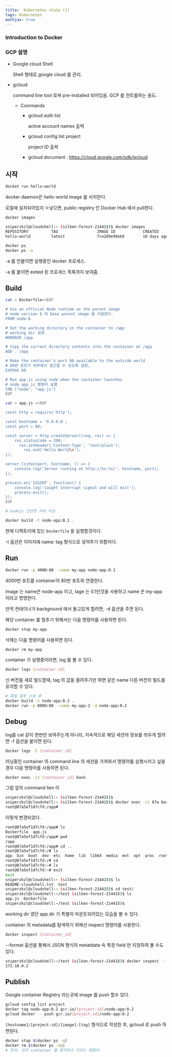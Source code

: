 ```yaml
---
title:  Kubernetes study (1)
tags: Kubernetes
mathjax: true
---
```



### Introduction to Docker



### GCP 설명



- Google cloud Shell

  Shell 형태로 google cloud 를 관리.

- gcloud

  command line tool 로써 pre-installed 되어있음. GCP 를 컨트롤하는 용도.

  - Commands

    - gcloud auth list

      active account names 출력

    - gcloud config list project

      project ID 출력

    - gcloud document : https://cloud.google.com/sdk/gcloud



## 시작

```bash
docket run hello-world
```



docker daemon은 hello-world image 를 서치한다.

로컬에 설치되어있지 ㅇ낳으면, public registry 인 Docker Hub 에서 pull한다.



```bash
docker images
```



```bash
sniperzkzl@cloudshell:~ (silken-forest-214415)$ docker images
REPOSITORY          TAG                 IMAGE ID            CREATED             SIZE
hello-world         latest              fce289e99eb9        10 days ago         1.84kB
```



```bash
docker ps
docker ps -a
```



-a 를 안붙이면 실행중인 docker 프로세스.

-a 를 붙이면 exited 된 프로세스 목록까지 보여줌.



## Build

```bash
cat > Dockerfile<<EOF

# Use an official Node runtime as the parent image
# node version 6 의 base parent image 를 사용한다.
FROM node:6

# Set the working directory in the container to /app
# working dir 설정
WORKDIR /app

# Copy the current directory contents into the container at /app
ADD . /app

# Make the container's port 80 available to the outside world
# 80번 포트가 외부에서 접근할 수 있도록 설정,
EXPOSE 80

# Run app.js using node when the container launches
# node app.js 명령어 실행
CMD ["node", "app.js"]
EOF
```





```bash
cat > app.js <<EOF

const http = require('http');

const hostname = '0.0.0.0';
const port = 80;

const server = http.createServer((req, res) => {
    res.statusCode = 200;
      res.setHeader('Content-Type', 'text/plain');
        res.end('Hello World\n');
});

server.listen(port, hostname, () => {
    console.log('Server running at http://%s:%s/', hostname, port);
});

process.on('SIGINT', function() {
    console.log('Caught interrupt signal and will exit');
    process.exit();
});
EOF

# nodejs 간단한 서버 작성
```



```bash
docker build -t node-app:0.1 .
```



현재 디렉토리에 있는 `Dockerfile` 을 실행할것이다.

-t 옵션은 이미지에 name: tag 형식으로 넣어주기 위함이다.



## Run

```bash
docker run -p 4000:80 --name my-app node-app:0.1
```

4000번 포트를 container의 80번 포트와 연결한다.

image 는 name은 node-app 이고, tage 는 0.1인것을 사용하고 name 은 my-app 이라고 명명한다.



만약 컨테이너가 background 에서 돌고있게 할려면, -d 옵션을 주면 된다.

해당 container 를 멈추기 위해서는 다음 명령어를 사용하면 된다.

```bash
docker stop my-app
```



삭제는 다음 명령어를 사용하면 된다.



```bash
docker rm my-app
```



container 가 실행중이라면, log 를 볼 수 있다.



```bash
docker logs [container-id]
```

 

신 버전을 새로 빌드할때, tag 의 값을 올려주기만 하면 같은 name 다른 버전의 빌드를 유지할 수 있다.



```bash
# 파일 일부 수정 후
docker build -t node-app:0.2 .
docker run -p 8080:80 --name my-app-2 -d node-app:0.2
```





## Debug



log를 cat 같이 한번만 보여주는게 아니라, 지속적으로 해당 세션의 정보를 띄우게 할려면 -f 옵션을 붙이면 된다.



```bash
docker logs -f [container_id]
```



러닝중인 container 의 command line 의 세션을 가져와서 명령어를 실행시키고 싶을경우 다음 명령어를 사용하면 된다.



```bash
docker exec -it [container_id] bash
```



그럼 앞의 command lien 이

```bash
sniperzkzl@cloudshell:~ (silken-forest-214415)$
sniperzkzl@cloudshell:~ (silken-forest-214415)$ docker exec -it 87a bash
root@87a5ef1d7cfd:/app#
```

이렇게 변경되었다.



```bash
root@87a5ef1d7cfd:/app# ls
Dockerfile  app.js
root@87a5ef1d7cfd:/app# pwd
/app
root@87a5ef1d7cfd:/app# cd ..
root@87a5ef1d7cfd:/# ls
app  bin  boot  dev  etc  home  lib  lib64  media  mnt  opt  proc  root  run  sbin  srv  sys  tmp  usr  var
root@87a5ef1d7cfd:/# cd
root@87a5ef1d7cfd:~# ls 
root@87a5ef1d7cfd:~# exit
exit
sniperzkzl@cloudshell:~ (silken-forest-214415)$ ls
README-cloudshell.txt  test
sniperzkzl@cloudshell:~ (silken-forest-214415)$ cd test/
sniperzkzl@cloudshell:~/test (silken-forest-214415)$ ls
app.js  Dockerfile
sniperzkzl@cloudshell:~/test (silken-forest-214415)$
```

working dir 였던 app dir 가 특별히 마운트되어있는 모습을 볼 수 있다.



container 의 metadata를 탐색하기 위해선 inspect 명령어를 사용한다.

```bash
docker inspect [container_id]
```



--format 옵션을 통해서 JSON 형식의 metatdata 속 특정 field 만 지정하여 볼 수도 있다.



```bash
sniperzkzl@cloudshell:~/test (silken-forest-214415)$ docker inspect --format='{{range.NetworkSettings.Networks}}{{.IPAddress}}{{end}}' 87a
172.18.0.2
```



## Publish

Google container Registry  라는곳에 image 를 push 할수 있다.



```bash
gcloud config list project
docker tag node-app:0.2 gcr.io/[project-id]/node-app:0.2
gcloud docker -- push gcr.io/[project-id]/node-app:0.2
```

`[hostname]/[project-id]/[image]:[tag]` 형식으로 작성한 후, gcloud 로 push 하면된다.



```bash
docker stop $(docker ps -q)
docker rm $(docker ps -aq)
# 주의. 모든 container 를 중지하고 지우는 명령어
```

